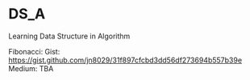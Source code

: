 # DS_A
Learning Data Structure in Algorithm

Fibonacci:
  Gist: https://gist.github.com/jn8029/31f897cfcbd3dd56df273694b557b39e
  Medium: TBA
